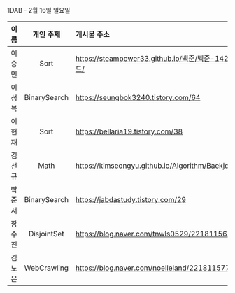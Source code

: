 1DAB - 2월 16일 일요일

| 이름 | 개인 주제 | 게시물 주소 |
| :------: | :----------: | :---------------------------------------------------------- |
| 이승민 | Sort | https://steampower33.github.io/백준/백준-1427-소트인사이드/ |
| 이성복 | BinarySearch | https://seungbok3240.tistory.com/64 |
| 이현재 | Sort | https://bellaria19.tistory.com/38 |
| 김선규 | Math | https://kimseongyu.github.io/Algorithm/Baekjoon/1978.html |
| 박준서 | BinarySearch | https://jabdastudy.tistory.com/29 |
| 장수진 | DisjointSet | https://blog.naver.com/tnwls0529/221811567306 |
| 김노은 | WebCrawling | https://blog.naver.com/noelleland/221811577230 |